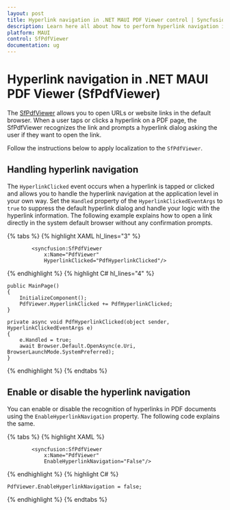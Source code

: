 ```yaml
---
layout: post
title: Hyperlink navigation in .NET MAUI PDF Viewer control | Syncfusion
description: Learn here all about how to perform hyperlink navigation in the PDF documents using the Syncfusion .NET MAUI PDF Viewer (SfPdfViewer).
platform: MAUI
control: SfPdfViewer
documentation: ug
---
```


# Hyperlink navigation in .NET MAUI PDF Viewer (SfPdfViewer)

The [SfPdfViewer](https://help.syncfusion.com/cr/maui/Syncfusion.Maui.PdfViewer.SfPdfViewer.html) allows you to open URLs or website links in the default browser. When a user taps or clicks a hyperlink on a PDF page, the SfPdfViewer recognizes the link and prompts a hyperlink dialog asking the user if they want to open the link.

Follow the instructions below to apply localization to the `SfPdfViewer`.

## Handling hyperlink navigation

The `HyperlinkClicked` event occurs when a hyperlink is tapped or clicked and allows you to handle the hyperlink navigation at the application level in your own way. Set the `Handled` property of the `HyperlinkClickedEventArgs` to `true` to suppress the default hyperlink dialog and handle your logic with the hyperlink information. The following example explains how to open a link directly in the system default browser without any confirmation prompts.

{% tabs %}
{% highlight XAML hl_lines="3" %}

            <syncfusion:SfPdfViewer 
                x:Name="PdfViewer"
                HyperlinkClicked="PdfHyperlinkClicked"/>
			
{% endhighlight %}
{% highlight C# hl_lines="4" %}

	public MainPage()
	{
		InitializeComponent();
        PdfViewer.HyperlinkClicked += PdfHyperlinkClicked;
    }

    private async void PdfHyperlinkClicked(object sender, HyperlinkClickedEventArgs e)
    {
        e.Handled = true;
        await Browser.Default.OpenAsync(e.Uri, BrowserLaunchMode.SystemPreferred);
    }
	
{% endhighlight %}
{% endtabs %}

## Enable or disable the hyperlink navigation

You can enable or disable the recognition of hyperlinks in PDF documents using the `EnableHyperlinkNavigation` property. The following code explains the same.

{% tabs %}
{% highlight XAML %}

            <syncfusion:SfPdfViewer 
                x:Name="PdfViewer" 
                EnableHyperlinkNavigation="False"/>
			
{% endhighlight %}
{% highlight C# %}

	PdfViewer.EnableHyperlinkNavigation = false;
	
{% endhighlight %}
{% endtabs %}